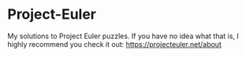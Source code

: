 # Project-Euler
My solutions to Project Euler puzzles. If you have no idea what that is, I highly recommend you check it out: https://projecteuler.net/about
